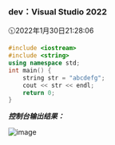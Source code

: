 ### dev：Visual Studio 2022
🕥2022年1月30日21:28:06
```C++
#include <iostream>
#include <string>
using namespace std;
int main() {
    string str = "abcdefg";
    cout << str << endl;
    return 0;
}
```
***控制台输出结果：***  

![image](https://user-images.githubusercontent.com/39286292/151687909-2cb5a4ca-d09d-423b-9c83-5897d66c5f7c.png)


